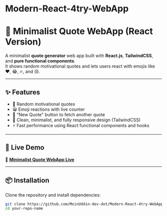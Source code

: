 # Modern-React-4try-WebApp
 
# 📜 Minimalist Quote WebApp (React Version)

A minimalist **quote generator** web app built with **React.js**, **TailwindCSS**, and **pure functional components**.  
It shows random motivational quotes and lets users react with emojis like ❤️, 😂, 🔥, and 😢.

---

## ✨ Features

- 🎯 Random motivational quotes
- 😀 Emoji reactions with live counter
- 🔄 "New Quote" button to fetch another quote
- 🎨 Clean, minimalist, and fully responsive design (TailwindCSS)
- ⚡ Fast performance using React functional components and hooks

---

## 🚀 Live Demo

🔗 **[Minimalist Quote WebApp Live](https://moinuddin-dev-dot.github.io/Minimalist-4Try-WebApp/)**

---

## 📦 Installation

Clone the repository and install dependencies:

```bash
git clone https://github.com/MoinUddin-dev-dot/Modern-React-4try-WebApp.git
cd your-repo-name
